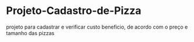# Projeto-Cadastro-de-Pizza
projeto para cadastrar e verificar custo beneficio, de acordo com o preço e tamanho das pizzas
